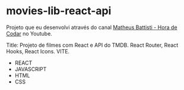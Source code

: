 # movies-lib-react-api

Projeto que eu desenvolvi através do canal [Matheus Battisti - Hora de Codar](https://www.youtube.com/@MatheusBattisti) no Youtube.

Title: Projeto de filmes com React e API do TMDB. React Router, React Hooks, React Icons. VITE.

- REACT
- JAVASCRIPT
- HTML
- CSS